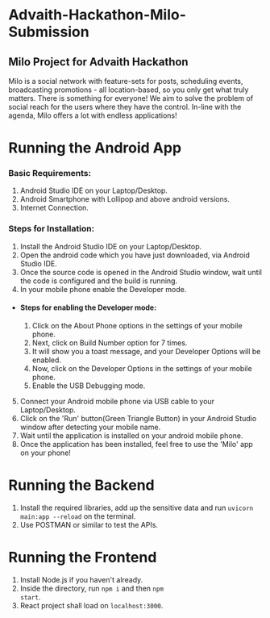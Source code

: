 # Advaith-Hackathon-Milo-Submission
## Milo Project for Advaith Hackathon

Milo is a social network with feature-sets for posts, scheduling events, broadcasting promotions - all location-based, so you only get what truly matters. There is something for everyone! We aim to solve the problem of social reach for the users where they have the control. In-line with the agenda, Milo offers a lot with endless applications!

# Running the Android App

### Basic Requirements:

1. Android Studio IDE on your Laptop/Desktop.
2. Android Smartphone with Lollipop and above android versions.
3. Internet Connection.

### Steps for Installation:
1. Install the Android Studio IDE on your Laptop/Desktop.
2. Open the android code which you have just downloaded, via Android Studio IDE.
3. Once the source code is opened in the Android Studio window, wait until the code is configured and the build is running.
4. In your mobile phone enable the Developer mode.
  - #### Steps for enabling the Developer mode:
    1. Click on the About Phone options in the settings of your mobile phone.
    2. Next, click on Build Number option for 7 times.
    3. It will show you a toast message, and your Developer Options will be enabled.
    4. Now, click on the Developer Options in the settings of your mobile phone.
    5. Enable the USB Debugging mode.
5. Connect your Android mobile phone via USB cable to your Laptop/Desktop.
6. Click on the 'Run' button(Green Triangle Button) in your Android Studio window after detecting your mobile name.
7. Wait until the application is installed on your android mobile phone.
8. Once the application has been installed, feel free to use the 'Milo' app on your phone!


# Running the Backend
1. Install the required libraries, add up the sensitive data and run <code>uvicorn main:app --reload</code> on the terminal.
2. Use POSTMAN or similar to test the APIs.

# Running the Frontend
1. Install Node.js if you haven't already.
2. Inside the directory, run <code>npm i</code> and then <code>npm start</code>.
3. React project shall load on <code>localhost:3000</code>.
